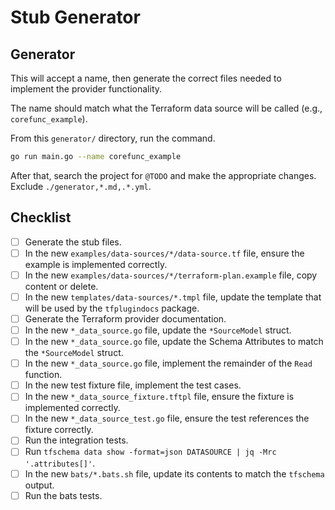 # Stub Generator

## Generator

This will accept a name, then generate the correct files needed to implement the provider functionality.

The name should match what the Terraform data source will be called (e.g., `corefunc_example`).

From this `generator/` directory, run the command.

```bash
go run main.go --name corefunc_example
```

After that, search the project for `@TODO` and make the appropriate changes. Exclude `./generator,*.md,.*.yml`.

## Checklist

* [ ] Generate the stub files.
* [ ] In the new `examples/data-sources/*/data-source.tf` file, ensure the example is implemented correctly.
* [ ] In the new `examples/data-sources/*/terraform-plan.example` file, copy content or delete.
* [ ] In the new `templates/data-sources/*.tmpl` file, update the template that will be used by the `tfplugindocs` package.
* [ ] Generate the Terraform provider documentation.
* [ ] In the new `*_data_source.go` file, update the `*SourceModel` struct.
* [ ] In the new `*_data_source.go` file, update the Schema Attributes to match the `*SourceModel` struct.
* [ ] In the new `*_data_source.go` file, implement the remainder of the `Read` function.
* [ ] In the new test fixture file, implement the test cases.
* [ ] In the new `*_data_source_fixture.tftpl` file, ensure the fixture is implemented correctly.
* [ ] In the new `*_data_source_test.go` file, ensure the test references the fixture correctly.
* [ ] Run the integration tests.
* [ ] Run `tfschema data show -format=json DATASOURCE | jq -Mrc '.attributes[]'`.
* [ ] In the new `bats/*.bats.sh` file, update its contents to match the `tfschema` output.
* [ ] Run the bats tests.
